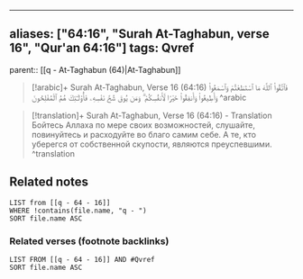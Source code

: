 
---
aliases: ["64:16", "Surah At-Taghabun, verse 16", "Qur'an 64:16"]
tags: Qvref
---

parent:: [[q - At-Taghabun (64)|At-Taghabun]]

> [!arabic]+ Surah At-Taghabun, Verse 16 (64:16)
> <span class="quran-arabic">فَٱتَّقُوا۟ ٱللَّهَ مَا ٱسْتَطَعْتُمْ وَٱسْمَعُوا۟ وَأَطِيعُوا۟ وَأَنفِقُوا۟ خَيْرًا لِّأَنفُسِكُمْ ۗ وَمَن يُوقَ شُحَّ نَفْسِهِۦ فَأُو۟لَـٰٓئِكَ هُمُ ٱلْمُفْلِحُونَ</span>
^arabic

> [!translation]+ Surah At-Taghabun, Verse 16 (64:16) - Translation
> Бойтесь Аллаха по мере своих возможностей, слушайте, повинуйтесь и расходуйте во благо самим себе. А те, кто уберегся от собственной скупости, являются преуспевшими.
^translation



## Related notes
```dataview
LIST from [[q - 64 - 16]]
WHERE !contains(file.name, "q - ")
SORT file.name ASC
```

### Related verses (footnote backlinks)
```dataview
LIST FROM [[q - 64 - 16]] AND #Qvref
SORT file.name ASC
```

